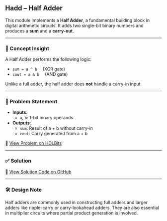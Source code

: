 ## Hadd – Half Adder

This module implements a **Half Adder**, a fundamental building block in digital arithmetic circuits. It adds two single-bit binary numbers and produces a **sum** and a **carry-out**.

---

### 🧠 Concept Insight  
A Half Adder performs the following logic:
- `sum = a ^ b`  (XOR gate)
- `cout = a & b`  (AND gate)

Unlike a full adder, the half adder does **not** handle a carry-in input.

---

### 📘 Problem Statement  
- **Inputs**:  
  - `a`, `b`: 1-bit binary operands  
- **Outputs**:  
  - `sum`: Result of a + b without carry-in  
  - `cout`: Carry generated from a + b  

🔗 [View Problem on HDLBits](https://hdlbits.01xz.net/wiki/Hadd)

---

### ✅ Solution  
📄 [View Solution Code on GitHub](https://github.com/EswarAdithya011/HDLBits/blob/main/Problem%20Sets/3.%20Circuits/3.1%20Arithmetic/Hadd.v)

---

### 🛠 Design Note  
Half adders are commonly used in constructing full adders and larger adders like ripple-carry or carry-lookahead adders. They are also essential in multiplier circuits where partial product generation is involved.
